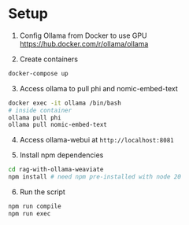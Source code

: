 # Setup

1. Config Ollama from Docker to use GPU https://hub.docker.com/r/ollama/ollama

2. Create containers

```bash
docker-compose up
```

3. Access ollama to pull phi and nomic-embed-text

```bash
docker exec -it ollama /bin/bash
# inside container
ollama pull phi
ollama pull nomic-embed-text
```

4. Access ollama-webui at `http://localhost:8081`

5. Install npm dependencies

```bash
cd rag-with-ollama-weaviate
npm install # need npm pre-installed with node 20
```

6. Run the script

```bash
npm run compile
npm run exec
```
